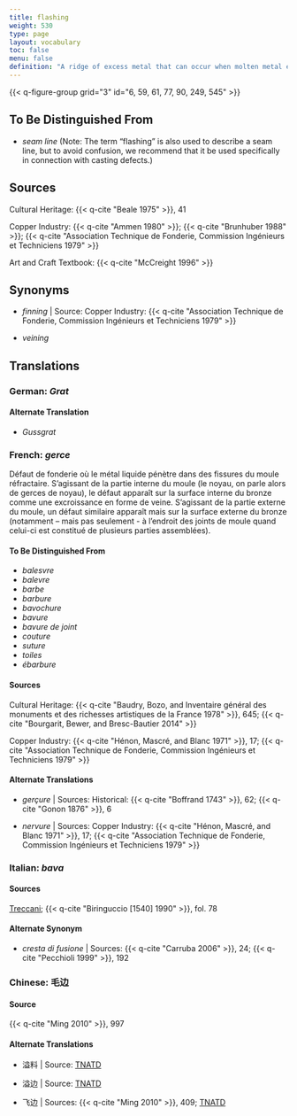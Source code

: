 ```yaml
---
title: flashing
weight: 530
type: page
layout: vocabulary
toc: false
menu: false
definition: "A ridge of excess metal that can occur when molten metal enters cracks in the refractory mold (both outer and core). Flashing most often rises perpendicularly to the inner or outer wall of bronze, although a gap in consecutive layers of the mold material may result in thin flanges of excess bronze that spread parallel to the metal wall. This type of feature can appear on the cast’s internal or external surfaces (respectively called “core flashing” and “mold flashing”), and in the latter case is often removed during fettling. Flashing may also occur along seam lines of an ill-fitted piece mold."
---
```


{{< q-figure-group grid="3" id="6, 59, 61, 77, 90, 249, 545" >}}

## To Be Distinguished From

- *seam line* (Note: The term “flashing” is also used to describe a seam line, but to avoid confusion, we recommend that it be used specifically in connection with casting defects.)

## Sources

Cultural Heritage: {{< q-cite "Beale 1975" >}}, 41

Copper Industry: {{< q-cite "Ammen 1980" >}}; {{< q-cite "Brunhuber 1988" >}}; {{< q-cite "Association Technique de Fonderie, Commission Ingénieurs et Techniciens 1979" >}}

Art and Craft Textbook: {{< q-cite "McCreight 1996" >}}

## Synonyms

- *finning* | Source: Copper Industry: {{< q-cite "Association Technique de Fonderie, Commission Ingénieurs et Techniciens 1979" >}}

- *veining*

## Translations

<div class="accordion">

### **German**: *Grat*

#### Alternate Translation

- *Gussgrat*

### **French**: *gerce*

Défaut de fonderie où le métal liquide pénètre dans des fissures du moule réfractaire. S’agissant de la partie interne du moule (le noyau, on parle alors de gerces de noyau), le défaut apparaît sur la surface interne du bronze comme une excroissance en forme de veine. S’agissant de la partie externe du moule, un défaut similaire apparaît mais sur la surface externe du bronze (notamment – mais pas seulement - à l’endroit des joints de moule quand celui-ci est constitué de plusieurs parties assemblées).

#### To Be Distinguished From

- *balesvre*
- *balevre*
- *barbe*
- *barbure*
- *bavochure*
- *bavure*
- *bavure de joint*
- *couture*
- *suture*
- *toiles*
- *ébarbure*

#### Sources

Cultural Heritage: {{< q-cite "Baudry, Bozo, and Inventaire général des monuments et des richesses artistiques de la France 1978" >}}, 645; {{< q-cite "Bourgarit, Bewer, and Bresc-Bautier 2014" >}}

Copper Industry: {{< q-cite "Hénon, Mascré, and Blanc 1971" >}}, 17; {{< q-cite "Association Technique de Fonderie, Commission Ingénieurs et Techniciens 1979" >}}

#### Alternate Translations

- *gerçure* | Sources: Historical: {{< q-cite "Boffrand 1743" >}}, 62; {{< q-cite "Gonon 1876" >}}, 6

- *nervure* | Sources: Copper Industry: {{< q-cite "Hénon, Mascré, and Blanc 1971" >}}, 17; {{< q-cite "Association Technique de Fonderie, Commission Ingénieurs et Techniciens 1979" >}}

### **Italian**: *bava*

#### Sources

[Treccani](https://www.treccani.it/enciclopedia/sbavatura/); {{< q-cite "Biringuccio [1540] 1990" >}}, fol. 78

#### Alternate Synonym

- *cresta di fusione* | Sources: {{< q-cite "Carruba 2006" >}}, 24; {{< q-cite "Pecchioli 1999" >}}, 192

### **Chinese**: 毛边

#### Source

{{< q-cite "Ming 2010" >}}, 997

#### Alternate Translations

- 溢料 | Source: [TNATD](https://terms.naer.edu.tw/detail/11553389/)

- 溢边 | Source: [TNATD](https://terms.naer.edu.tw/detail/11553389/)

- 飞边 | Sources: {{< q-cite "Ming 2010" >}}, 409; [TNATD](https://terms.naer.edu.tw/detail/11553389/)

</div>
